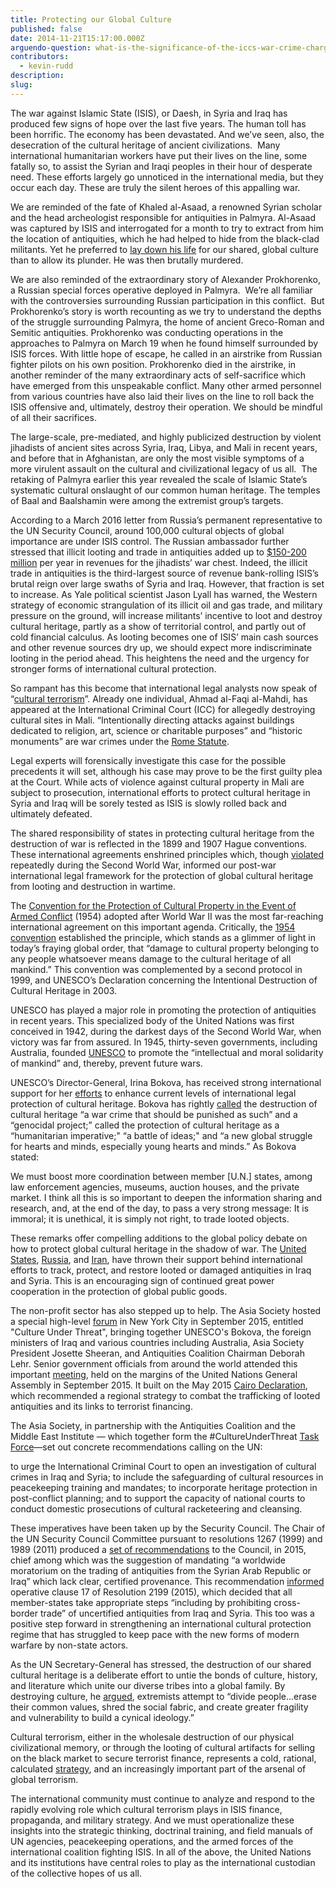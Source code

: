 ```yaml
---
title: Protecting our Global Culture
published: false
date: 2014-11-21T15:17:00.000Z
arguendo-question: what-is-the-significance-of-the-iccs-war-crime-charges-of-attacks-on-cultural-property-in-mali
contributors:
  - kevin-rudd
description:
slug:
---
```



The war against Islamic State (ISIS), or Daesh, in Syria and Iraq has produced few signs of hope over the last five years. The human toll has been horrific. The economy has been devastated. And we’ve seen, also, the desecration of the cultural heritage of ancient civilizations.&nbsp; Many international humanitarian workers have put their lives on the line, some fatally so, to assist the Syrian and Iraqi peoples in their hour of desperate need. These efforts largely go unnoticed in the international media, but they occur each day. These are truly the silent heroes of this appalling war.

We are reminded of the fate of Khaled al-Asaad, a renowned Syrian scholar and the head archeologist responsible for antiquities in Palmyra. Al-Asaad was captured by ISIS and interrogated for a month to try to extract from him the location of antiquities, which he had helped to hide from the black-clad militants. Yet he preferred to [lay down his life](http://www.theguardian.com/world/2015/aug/18/isis-beheads-archaeologist-syria) for our shared, global culture than to allow its plunder. He was then brutally murdered.

We are also reminded of the extraordinary story of Alexander Prokhorenko, a Russian special forces operative deployed in Palmyra.&nbsp; We’re all familiar with the controversies surrounding Russian participation in this conflict.&nbsp; But Prokhorenko’s story is worth recounting as we try to understand the depths of the struggle surrounding Palmyra, the home of ancient Greco-Roman and Semitic antiquities. Prokhorenko was conducting operations in the approaches to Palmyra on March 19 when he found himself surrounded by ISIS forces. With little hope of escape, he called in an airstrike from Russian fighter pilots on his own position. Prokhorenko died in the airstrike, in another reminder of the many extraordinary acts of self-sacrifice which have emerged from this unspeakable conflict. Many other armed personnel from various countries have also laid their lives on the line to roll back the ISIS offensive and, ultimately, destroy their operation. We should be mindful of all their sacrifices.

The large-scale, pre-mediated, and highly publicized destruction by violent jihadists of ancient sites across Syria, Iraq, Libya, and Mali in recent years, and before that in Afghanistan, are only the most visible symptoms of a more virulent assault on the cultural and civilizational legacy of us all.&nbsp; The retaking of Palmyra earlier this year revealed the scale of Islamic State’s systematic cultural onslaught of our common human heritage. The temples of Baal and Baalshamin were among the extremist group’s targets.

According to a March 2016 letter from Russia’s permanent representative to the UN Security Council, around 100,000 cultural objects of global importance are under ISIS control. The Russian ambassador further stressed that illicit looting and trade in antiquities added up to [$150-200 million](http://www.un.org/ga/search/view_doc.asp?symbol=S/2016/298) per year in revenues for the jihadists’ war chest. Indeed, the illicit trade in antiquities is the third-largest source of revenue bank-rolling ISIS’s brutal reign over large swaths of Syria and Iraq. However, that fraction is set to increase. As Yale political scientist Jason Lyall has warned, the Western strategy of economic strangulation of its illicit oil and gas trade, and military pressure on the ground, will increase militants’ incentive to loot and destroy cultural heritage, partly as a show of territorial control, and partly out of cold financial calculus. As looting becomes one of ISIS’ main cash sources and other revenue sources dry up, we should expect more indiscriminate looting in the period ahead. This heightens the need and the urgency for stronger forms of international cultural protection.

So rampant has this become that international legal analysts now speak of “[cultural terrorism](http://www.newstatesman.com/culture/observations/2015/11/how-cultural-terrorism-became-matter-international-law)”. Already one individual, Ahmad al-Faqi al-Mahdi, has appeared at the International Criminal Court (ICC) for allegedly destroying cultural sites in Mali. “Intentionally directing attacks against buildings dedicated to religion, art, science or charitable purposes” and “historic monuments” are war crimes under the [Rome Statute](https://www.icc-cpi.int/nr/rdonlyres/ea9aeff7-5752-4f84-be94-0a655eb30e16/0/rome_statute_english.pdf).

Legal experts will forensically investigate this case for the possible precedents it will set, although his case may prove to be the first guilty plea at the Court. While acts of violence against cultural property in Mali are subject to prosecution, international efforts to protect cultural heritage in Syria and Iraq will be sorely tested as ISIS is slowly rolled back and ultimately defeated.

The shared responsibility of states in protecting cultural heritage from the destruction of war is reflected in the 1899 and 1907 Hague conventions. These international agreements enshrined principles which, though [violated](http://www.carnegiecouncil.org/publications/ethics_online/0085) repeatedly during the Second World War, informed our post-war international legal framework for the protection of global cultural heritage from looting and destruction in wartime.

The [Convention for the Protection of Cultural Property in the Event of Armed Conflict](http://portal.unesco.org/en/ev.php-URL_ID=13637&amp;URL_DO=DO_TOPIC&amp;URL_SECTION=201.html) (1954) adopted after World War II was the most far-reaching international agreement on this important agenda. Critically, the [1954 convention](http://portal.unesco.org/en/ev.php-URL_ID=13637&amp;URL_DO=DO_TOPIC&amp;URL_SECTION=201.html) established the principle, which stands as a glimmer of light in today’s fraying global order, that “damage to cultural property belonging to any people whatsoever means damage to the cultural heritage of all mankind.” This convention was complemented by a second protocol in 1999, and UNESCO’s Declaration concerning the Intentional Destruction of Cultural Heritage in 2003.

UNESCO has played a major role in promoting the protection of antiquities in recent years. This specialized body of the United Nations was first conceived in 1942, during the darkest days of the Second World War, when victory was far from assured. In 1945, thirty-seven governments, including Australia, founded [UNESCO](http://www.unesco.org/new/en/unesco/about-us/who-we-are/history/) to promote the “intellectual and moral solidarity of mankind” and, thereby, prevent future wars.

UNESCO’s Director-General, Irina Bokova, has received strong international support for her [efforts](http://yaledailynews.com/blog/2016/04/13/unesco-director-general-talks-cultural-preservation/) to enhance current levels of international legal protection of cultural heritage. Bokova has rightly [called](http://news.yale.edu/2016/04/12/we-all-have-stake-protecting-cultural-heritage-says-unesco-director-general) the destruction of cultural heritage “a war crime that should be punished as such” and a “genocidal project;” called the protection of cultural heritage as a “humanitarian imperative;" “a battle of ideas;" and “a new global struggle for hearts and minds, especially young hearts and minds.” As Bokova stated:

We must boost more coordination between member [U.N.] states, among law enforcement agencies, museums, auction houses, and the private market. I think all this is so important to deepen the information sharing and research, and, at the end of the day, to pass a very strong message: It is immoral; it is unethical, it is simply not right, to trade looted objects.

These remarks offer compelling additions to the global policy debate on how to protect global cultural heritage in the shadow of war. The [United States](http://eca.state.gov/cultural-heritage-center/syria-cultural-heritage-initiative), [Russia](https://www.yahoo.com/news/russias-hermitage-museum-offers-help-restore-palmyra-155758680.html), and [Iran](https://now.mmedia.me/lb/en/NewsReports/566825-iran-ready-to-restore-palmyra), have thrown their support behind international efforts to track, protect, and restore looted or damaged antiquities in Iraq and Syria. This is an encouraging sign of continued great power cooperation in the protection of global public goods.

The non-profit sector has also stepped up to help. The Asia Society hosted a special high-level [forum](http://asiasociety.org/media/our-news/forum-address-destruction-and-looting-antiquities-across-middle-east) in New York City in September 2015, entitled "Culture Under Threat", bringing together UNESCO's Bokova, the foreign ministers of Iraq and various countries including Australia, Asia Society President Josette Sheeran, and Antiquities Coalition Chairman Deborah Lehr. Senior government officials from around the world attended this important [meeting](https://theantiquitiescoalition.org/home/culture-under-threat-the-economic-security-and-cultural-impact-of-antiquities-trafficking-and-terrorist-financing/), held on the margins of the United Nations General Assembly in September 2015. It built on the May 2015 [Cairo Declaration](http://theantiquitiescoalition.org/wp-content/uploads/2015/05/Cairo-Declaration-final-version-May-2015.pdf), which recommended a regional strategy to combat the trafficking of looted antiquities and its links to terrorist financing.

The Asia Society, in partnership with the Antiquities Coalition and the Middle East Institute — which together form the #CultureUnderThreat [Task Force](http://taskforce.theantiquitiescoalition.org/)—set out concrete recommendations calling on the UN:

to urge the International Criminal Court to open an investigation of cultural crimes in Iraq and Syria; to include the safeguarding of cultural resources in peacekeeping training and mandates; to incorporate heritage protection in post-conflict planning; and to support the capacity of national courts to conduct domestic prosecutions of cultural racketeering and cleansing.

These imperatives have been taken up by the Security Council. The Chair of the UN Security Council Committee pursuant to resolutions 1267 (1999) and 1989 (2011) produced a [set of recommendations](http://unesdoc.unesco.org/images/0024/002432/243249e.pdf) to the Council, in 2015, chief among which was the suggestion of mandating “a worldwide moratorium on the trading of antiquities from the Syrian Arab Republic or Iraq” which lack clear, certified provenance. This recommendation [informed](http://www.un.org/press/en/2015/sc11775.doc.htm) operative clause 17 of Resolution 2199 (2015), which decided that all member-states take appropriate steps “including by prohibiting cross-border trade” of uncertified antiquities from Iraq and Syria. This too was a positive step forward in strengthening an international cultural protection regime that has struggled to keep pace with the new forms of modern warfare by non-state actors.

As the UN Secretary-General has stressed, the destruction of our shared cultural heritage is a deliberate effort to untie the bonds of culture, history, and literature which unite our diverse tribes into a global family. By destroying culture, he [argued](http://news.yale.edu/2016/04/13/protect-cultural-heritage-and-environment-and-respect-differences-urges-un-secretary-gene), extremists attempt to “divide people…erase their common values, shred the social fabric, and create greater fragility and vulnerability to build a cynical ideology.”

Cultural terrorism, either in the wholesale destruction of our physical civilizational memory, or through the looting of cultural artifacts for selling on the black market to secure terrorist finance, represents a cold, rational, calculated [strategy](http://news.yale.edu/2016/04/13/looting-and-destruction-antiquities-calculated-strategy), and an increasingly important part of the arsenal of global terrorism.

The international community must continue to analyze and respond to the rapidly evolving role which cultural terrorism plays in ISIS finance, propaganda, and military strategy. And we must operationalize these insights into the strategic thinking, doctrinal training, and field manuals of UN agencies, peacekeeping operations, and the armed forces of the international coalition fighting ISIS. In all of the above, the United Nations and its institutions have central roles to play as the international custodian of the collective hopes of us all.&nbsp;
